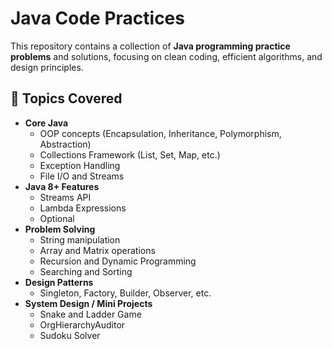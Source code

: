 # Java Code Practices

This repository contains a collection of **Java programming practice problems** and solutions, focusing on clean coding, efficient algorithms, and design principles.

## 📌 Topics Covered
- **Core Java**
    - OOP concepts (Encapsulation, Inheritance, Polymorphism, Abstraction)
    - Collections Framework (List, Set, Map, etc.)
    - Exception Handling
    - File I/O and Streams
- **Java 8+ Features**
    - Streams API
    - Lambda Expressions
    - Optional
- **Problem Solving**
    - String manipulation
    - Array and Matrix operations
    - Recursion and Dynamic Programming
    - Searching and Sorting
- **Design Patterns**
    - Singleton, Factory, Builder, Observer, etc.
- **System Design / Mini Projects**
    - Snake and Ladder Game
    - OrgHierarchyAuditor
    - Sudoku Solver